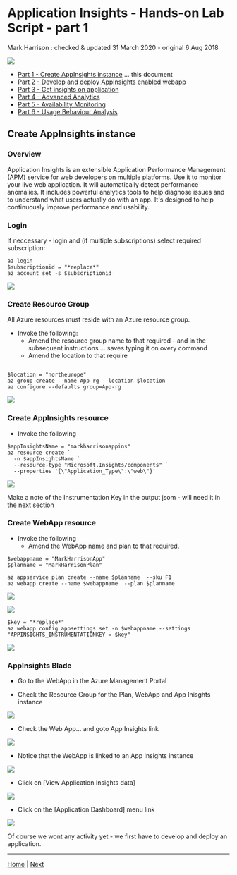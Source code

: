 # Application Insights - Hands-on Lab Script - part 1

Mark Harrison : checked & updated 31 March 2020 - original 6 Aug 2018

![](Images/AppInsights.png)

- [Part 1 - Create AppInsights instance](appinsights-1.md) ... this document
- [Part 2 - Develop and deploy AppInsights enabled webapp](appinsights-2.md)
- [Part 3 - Get insights on application](appinsights-3.md)
- [Part 4 - Advanced Analytics](appinsights-4.md)  
- [Part 5 - Availability Monitoring](appinsights-5.md)
- [Part 6 - Usage Behaviour Analysis](appinsights-6.md)

## Create AppInsights instance

### Overview

Application Insights is an extensible Application Performance Management (APM) service for web developers on multiple platforms. Use it to monitor your live web application. It will automatically detect performance anomalies. It includes powerful analytics tools to help  diagnose issues and to understand what users actually do with an app. It's designed to help continuously improve performance and usability.

### Login

If neccessary - login and (if multiple subscriptions) select required subscription:

```text
az login
$subscriptionid = "*replace*"
az account set -s $subscriptionid
```

![](Images/AppIns1Login.png)

### Create Resource Group

All Azure resources must reside with an Azure resource group.

- Invoke the following:
  - Amend the resource group name to that required - and in the subsequent instructions ... saves typing it on overy command
  - Amend the location to that require

```text

$location = "northeurope"
az group create --name App-rg --location $location
az configure --defaults group=App-rg

```

![](Images/AppIns1CreateRG.png)

### Create AppInsights resource

- Invoke the following

```text
$appInsightsName = "markharrisonappins"
az resource create `
  -n $appInsightsName `
  --resource-type "Microsoft.Insights/components" `
  --properties '{\"Application_Type\":\"web\"}'
```

![](Images/AppIns1CreateAI.png)

Make a note of the Instrumentation Key in the output jsom - will need it in the next section

### Create WebApp resource

- Invoke the following
  - Amend the WebApp name and plan to that required.

```text
$webappname = "MarkHarrisonApp"
$planname = "MarkHarrisonPlan"

az appservice plan create --name $planname  --sku F1
az webapp create --name $webappname  --plan $planname
```

![](Images/AppIns1CreatePlan.png)

![](Images/AppIns1CreateWebApp.png)

```text
$key = "*replace*"
az webapp config appsettings set -n $webappname --settings "APPINSIGHTS_INSTRUMENTATIONKEY = $key"
```

![](Images/AppIns1CreateSetAIKey.png)

### AppInsights Blade

- Go to the WebApp in the Azure Management Portal

- Check the Resource Group for the Plan, WebApp and App Inisghts instance

![](Images/AppIns1Portal1.png)

- Check the Web App... and goto App Insights link

![](Images/AppIns1Portal2.png)

- Notice that the WebApp is linked to an App Insights instance

![](Images/AppIns1Portal3.png)

- Click on [View Application Insights data]

![](Images/AppIns1AIBlade.png)

- Click on the [Application Dashboard] menu link

![](Images/AppIns1AIDashboard.png)

Of course we wont any activity yet - we first have to develop and deploy an application.

---
[Home](appinsights-0.md) | [Next](appinsights-2.md)
